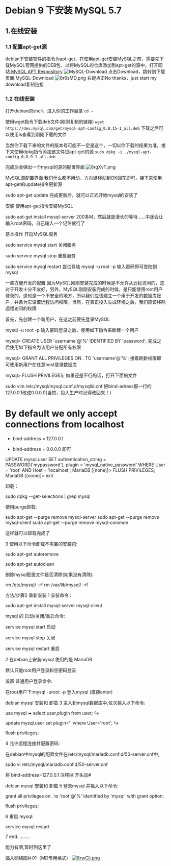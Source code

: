 # Debian 9 下安装 MySQL 5.7
## 1.在线安装
### 1.1 配置apt-get源
debian下安装软件的指令为apt-get，在使用apt-get安装MySQL之前，需要先下载MySQL官网提供的DEB包，以将MySQL的仓库添加到apt-get的源中，打开网站[
MySQL APT Respository](https://dev.mysql.com/downloads/repo/apt/ "MySQL APT Respository") 
![MySQL-Download](https://s1.ax1x.com/2020/03/19/8r60G6.png)
点击Download，跳转到下载页面:MySQL-Download
![8r6sMD.png](https://s1.ax1x.com/2020/03/19/8r6sMD.png)
右键点击No thanks，just start my download复制链接

### 1.2 在线安装
打开debian的shell，进入你的工作目录
`cd ~`

使用wget指令下载deb文件(刚刚复制的链接)
`wget https://dev.mysql.com/get/mysql-apt-config_0.8.15-1_all.deb`
下载之后可以使用ls查看到刚刚下载的文件

当然你下载下来的文件的版本号可能不一定是这个，一切以你下载的结果为准，接下来使用dpkg指令添加该文件进apt-get的源
`sudo dpkg -i ./mysql-apt-config_0.8.9-1_all.deb`

完成后会弹出一个mysql的源的配置界面
![8rgXvT.png](https://s1.ax1x.com/2020/03/19/8rgXvT.png)


MySQL源配置界面
我们什么都不用动，方向键移动到OK回车即可，接下来使用apt-get的update指令更新源

sudo apt-get update
完成更新后，就可以正式开始mysql的安装了

安装
使用apt-get指令安装MySQL

sudo apt-get install mysql-server
200多M，然后就是漫长的等待......中途会让输入root密码，自己输入一个记住就行了

基本操作
开启MySQL服务

sudo service mysql start
关闭服务

sudo service mysql stop
重启服务

sudo service mysql restart
尝试登陆
mysql -u root -p
输入密码即可登陆到mysql

一些方便开发的配置
因为MySQL刚刚安装完成的时候是不允许从远程访问的，这对于开发十分不友好，另外，MySQL刚刚安装完成的时候，是只能使用root用户登录的，这也是一个不安全的地方，所以我们应该建立一个用于开发的数据库账户，并且为它设置远程访问权限，当然，在真正投入生成环境之后，我们应该移除远程访问的权限

首先，先创建一个新用户，在这之前要先登录MySQL

mysql -u root -p
输入密码登录之后，使用如下指令来新建一个用户

mysql> CREATE USER 'username'@'%' IDENTIFIED BY 'password';
完成之后使用如下指令为该用户分配所有权限

mysql> GRANT ALL PRIVILEGES ON *.* TO 'username'@'%';
接着刷新权限即可使用新用户在任意host登录数据库

mysql> FLUSH PRIVILEGES;
如果还是不行的话，打开下面的文件

sudo vim /etc/mysql/mysql.conf.d/mysqlld.cnf
把bind-adress那一行的127.0.0.1改成0.0.0.0(当然，投入生产时记得改回来！)

  # By default we only accept connections from localhost
- bind-address    = 127.0.0.1
+ bind-address    = 0.0.0.0
即可



UPDATE mysql.user SET authentication_string = PASSWORD('mypassword'), plugin = 'mysql_native_password' WHERE User = 'root' AND Host = 'localhost';
MariaDB [(none)]> FLUSH PRIVILEGES;
MariaDB [(none)]> exit




卸载：

sudo dpkg --get-selections | grep mysql


使用purge卸载:

sudo apt-get --purge remove mysql-server
sudo apt-get --purge remove mysql-client
sudo apt-get --purge remove mysql-common

这样就可以卸载完成了

3
使用以下命令卸载不需要的安装包:

sudo apt-get autoremove

sudo apt-get autoclean

删除mysql配置文件是否清除(如果没有清除):

rm /etc/mysql/ -rf
rm /var/lib/mysql/ -rf


方法/步骤2 重新安装
1
安装命令 :

sudo apt-get install mysql-server mysql-client

mysql 的 启动/关闭/重启命令:

service mysql start 启动

service mysql stop 关闭

service mysql restart 重启

2
在debian上安装mysql 使用的是 MariaDB 

默认只能root用户登录和空密码登录

设置 普通用户登录命令:

在root用户下:mysql -uroot -p 登入mysql (直接enter)

debian mysql 安装和 卸载
3
进入到mysql数据库中,依次输入以下命令:

use mysql  ➠ select user,plugin from user; ↪︎

update mysql.user set plugin='' where User='root'; ↪︎

flush privileges;

4
允许远程连接并配置密码:

在debian中mysql的配置文件在/etc/mysql/mariadb.conf.d/50-server.cnf中,

sudo vi /etc/mysql/mariadb.conf.d/50-server.cnf

将 bind-address=127.0.0.1 注释掉 开头加#

debian mysql 安装和 卸载
5
登录mysql 并输入以下命令:

grant all privileges on *.* to 'root'@'%' identified by 'mysql' with grant option;

flush privileges;

6
重启 mysql:

service mysql restart

7
end..........

能力有限,暂时到这里了






插入网络图片01（MD专用格式）
[![8rwClj.png](https://s1.ax1x.com/2020/03/19/8rwClj.png)](https://imgchr.com/i/8rwClj)




